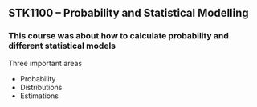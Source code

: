## STK1100 – Probability and Statistical Modelling

### This course was about how to calculate probability and different statistical models


Three important areas
- Probability
- Distributions
- Estimations
